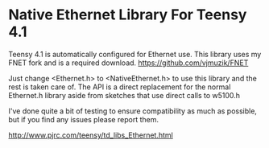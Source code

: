 # Native Ethernet Library For Teensy 4.1

Teensy 4.1 is automatically configured for Ethernet use.
This library uses my FNET fork and is a required download.
https://github.com/vjmuzik/FNET


Just change <Ethernet.h> to <NativeEthernet.h> to use this library and the rest is taken care of.
The API is a direct replacement for the normal Ethernet.h library aside from sketches that use direct calls to w5100.h

I've done quite a bit of testing to ensure compatibility as much as possible, but if you find any issues please report them.


http://www.pjrc.com/teensy/td_libs_Ethernet.html
